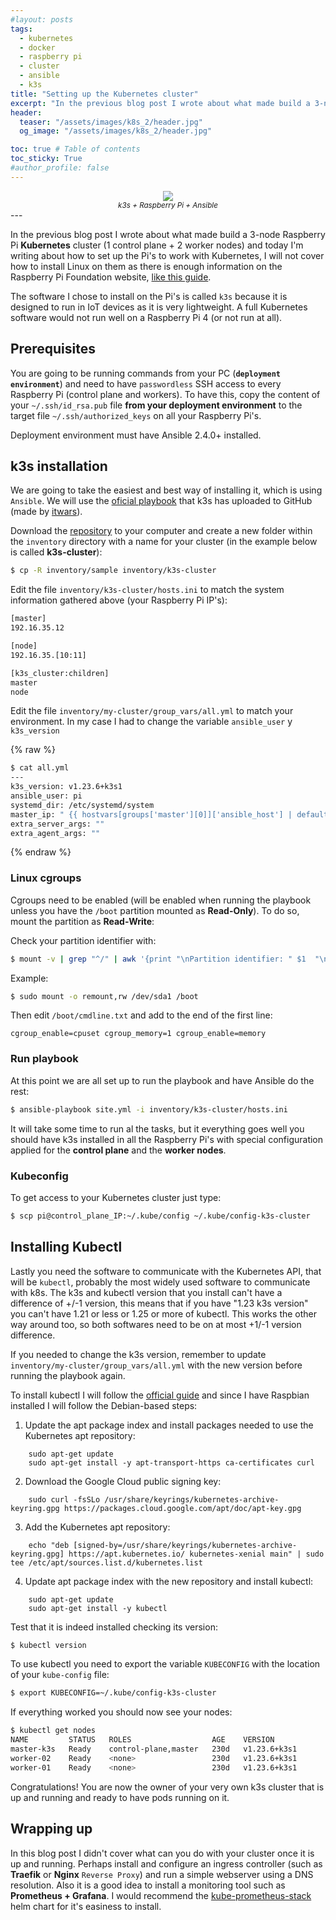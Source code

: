 ```yaml
---
#layout: posts
tags: 
  - kubernetes
  - docker
  - raspberry pi
  - cluster
  - ansible
  - k3s
title: "Setting up the Kubernetes cluster"
excerpt: "In the previous blog post I wrote about what made build a 3-node Raspberry Pi Kubernetes cluster and today I'm writing about how to set up the Pi's to work with Kubernetes, I will not cover how to install Linux on them as there is enough information on the Raspberry Pi Foundation website"
header:
  teaser: "/assets/images/k8s_2/header.jpg"
  og_image: "/assets/images/k8s_2/header.jpg"

toc: true # Table of contents
toc_sticky: True
#author_profile: false
---
```

<center>
<img src="{{ site.baseurl }}/assets/images/k8s_2/header.jpg" />
 <center><small><em>k3s + Raspberry Pi + Ansible</em></small></center>
 </center>
---

In the previous blog post I wrote about what made build a 3-node Raspberry Pi __Kubernetes__ cluster (1 control plane + 2 worker nodes) and today I'm writing about how to set up the Pi's to work with Kubernetes, I will not cover how to install Linux on them as there is enough information on the Raspberry Pi Foundation website, [like this guide](https://www.raspberrypi.com/documentation/computers/getting-started.html).

The software I chose to install on the Pi's is called `k3s` because it is designed to run in IoT devices as it is very lightweight. A full Kubernetes software would not run well on a Raspberry Pi 4 (or not run at all).

## Prerequisites

You are going to be running commands from your PC (__`deployment environment`__) and need to have `passwordless` SSH access to every Raspberry Pi (control plane and workers). To have this, copy the content of your `~/.ssh/id_rsa.pub` file __from your deployment environment__ to the target file `~/.ssh/authorized_keys` on all your Raspberry Pi's.

Deployment environment must have Ansible 2.4.0+ installed.

## k3s installation

We are going to take the easiest and best way of installing it, which is using `Ansible`. We will use the [oficial playbook](https://github.com/k3s-io/k3s-ansible) that k3s has uploaded to GitHub (made by [itwars](https://github.com/itwars)).

Download the [repository](https://github.com/k3s-io/k3s-ansible) to your computer and create a new folder within the `inventory` directory with a name for your cluster (in the example below is called __k3s-cluster__):

```bash
$ cp -R inventory/sample inventory/k3s-cluster
```

Edit the file `inventory/k3s-cluster/hosts.ini` to match the system information gathered above (your Raspberry Pi IP's):

```bash
[master]
192.16.35.12

[node]
192.16.35.[10:11]

[k3s_cluster:children]
master
node
```

Edit the file `inventory/my-cluster/group_vars/all.yml` to match your environment. In my case I had to change the variable `ansible_user` y `k3s_version`

{% raw %}
```bash
$ cat all.yml
---
k3s_version: v1.23.6+k3s1
ansible_user: pi
systemd_dir: /etc/systemd/system
master_ip: " {{ hostvars[groups['master'][0]]['ansible_host'] | default(groups['master'][0]) }} "
extra_server_args: ""
extra_agent_args: ""
```
{% endraw %}

### Linux cgroups

Cgroups need to be enabled (will be enabled when running the playbook unless you have the `/boot` partition mounted as __Read-Only__). To do so, mount the partition as __Read-Write__:

Check your partition identifier with:

```bash
$ mount -v | grep "^/" | awk '{print "\nPartition identifier: " $1  "\n Mountpoint: "  $3}'
```

Example:

```bash
$ sudo mount -o remount,rw /dev/sda1 /boot
```

Then edit `/boot/cmdline.txt` and add to the end of the first line:

`cgroup_enable=cpuset cgroup_memory=1 cgroup_enable=memory`

### Run playbook

At this point we are all set up to run the playbook and have Ansible do the rest:

``` bash
$ ansible-playbook site.yml -i inventory/k3s-cluster/hosts.ini
```

It will take some time to run al the tasks, but it everything goes well you should have k3s installed in all the Raspberry Pi's with special configuration applied for the __control plane__ and the __worker nodes__.

### Kubeconfig

To get access to your Kubernetes cluster just type:

```bash
$ scp pi@control_plane_IP:~/.kube/config ~/.kube/config-k3s-cluster
```

## Installing Kubectl

Lastly you need the software to communicate with the Kubernetes API, that will be `kubectl`, probably the most widely used software to communicate with k8s. The k3s and kubectl version that you install can't have a difference of +/-1 version, this means that if you have "1.23 k3s version" you can't have 1.21 or less or 1.25 or more of kubectl. This works the other way around too, so both softwares need to be on at most +1/-1 version difference.

If you needed to change the k3s version, remember to update `inventory/my-cluster/group_vars/all.yml` with the new version before running the playbook again.

To install kubectl I will follow the [official guide](https://kubernetes.io/docs/tasks/tools/install-kubectl-linux/) and since I have Raspbian installed I will follow the Debian-based steps:

1.    Update the apt package index and install packages needed to use the Kubernetes apt repository:
```
    sudo apt-get update
    sudo apt-get install -y apt-transport-https ca-certificates curl
```
2.   Download the Google Cloud public signing key:
```
    sudo curl -fsSLo /usr/share/keyrings/kubernetes-archive-keyring.gpg https://packages.cloud.google.com/apt/doc/apt-key.gpg
```
3.    Add the Kubernetes apt repository:
```
    echo "deb [signed-by=/usr/share/keyrings/kubernetes-archive-keyring.gpg] https://apt.kubernetes.io/ kubernetes-xenial main" | sudo tee /etc/apt/sources.list.d/kubernetes.list
```
4.    Update apt package index with the new repository and install kubectl:
```
    sudo apt-get update
    sudo apt-get install -y kubectl
```

Test that it is indeed installed checking its version:

```bash
$ kubectl version
```

To use kubectl you need to export the variable `KUBECONFIG` with the location of your `kube-config` file:

```bash
$ export KUBECONFIG=~/.kube/config-k3s-cluster
```

If everything worked you should now see your nodes:

```bash
$ kubectl get nodes
NAME         STATUS   ROLES                  AGE    VERSION
master-k3s   Ready    control-plane,master   230d   v1.23.6+k3s1
worker-02    Ready    <none>                 230d   v1.23.6+k3s1
worker-01    Ready    <none>                 230d   v1.23.6+k3s1
```

Congratulations! You are now the owner of your very own k3s cluster that is up and running and ready to have pods running on it.

## Wrapping up

In this blog post I didn't cover what can you do with your cluster once it is up and running. Perhaps install and configure an ingress controller (such as __Traefik__ or __Nginx__ `Reverse Proxy`) and run a simple webserver using a DNS resolution. Also it is a good idea to install a monitoring tool such as __Prometheus + Grafana__. I would recommend the [kube-prometheus-stack](https://github.com/prometheus-community/helm-charts/tree/main/charts/kube-prometheus-stack) helm chart for it's easiness to install.
